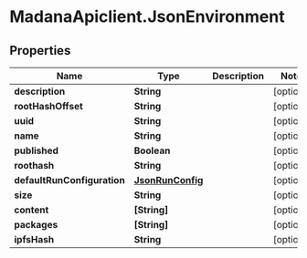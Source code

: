 # MadanaApiclient.JsonEnvironment

## Properties

Name | Type | Description | Notes
------------ | ------------- | ------------- | -------------
**description** | **String** |  | [optional] 
**rootHashOffset** | **String** |  | [optional] 
**uuid** | **String** |  | [optional] 
**name** | **String** |  | [optional] 
**published** | **Boolean** |  | [optional] 
**roothash** | **String** |  | [optional] 
**defaultRunConfiguration** | [**JsonRunConfig**](JsonRunConfig.md) |  | [optional] 
**size** | **String** |  | [optional] 
**content** | **[String]** |  | [optional] 
**packages** | **[String]** |  | [optional] 
**ipfsHash** | **String** |  | [optional] 


